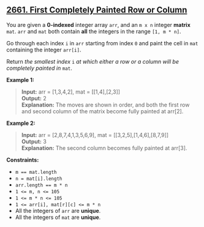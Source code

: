 ## [2661. First Completely Painted Row or Column](https://leetcode.com/problems/first-completely-painted-row-or-column/)

You are given a **0-indexed** integer array `arr`, and an `m x n` integer **matrix** `mat`. `arr` and `mat` both contain **all** the integers in the range `[1, m * n]`.

Go through each index `i` in `arr` starting from index `0` and paint the cell in `mat` containing the integer `arr[i]`.

Return *the smallest index* `i` *at which either a row or a column will be completely painted in* `mat`.

**Example 1:**

> **Input:** arr = [1,3,4,2], mat = [[1,4],[2,3]]  
> **Output:** 2  
> **Explanation:** The moves are shown in order, and both the first row and second column of the matrix become fully painted at arr[2].

**Example 2:**

> **Input:** arr = [2,8,7,4,1,3,5,6,9], mat = [[3,2,5],[1,4,6],[8,7,9]]  
> **Output:** 3  
> **Explanation:** The second column becomes fully painted at arr[3].


**Constraints:**

* `m == mat.length`
* `n = mat[i].length`
* `arr.length == m * n`
* `1 <= m, n <= 105`
* `1 <= m * n <= 105`
* `1 <= arr[i], mat[r][c] <= m * n`
* All the integers of `arr` are **unique**.
* All the integers of `mat` are **unique**.